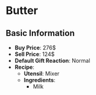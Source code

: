 # Butter

## Basic Information

- **Buy Price**: 276$
- **Sell Price**: 124$
- **Default Gift Reaction**: Normal
- **Recipe**:
  - **Utensil**: Mixer
  - **Ingredients**:
    - Milk